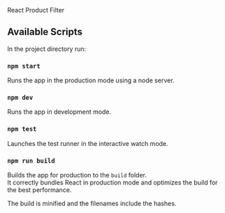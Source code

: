 React Product Filter

## Available Scripts

In the project directory run:

### `npm start`

Runs the app in the production mode using a node server.<br>

### `npm dev`

Runs the app in development mode.<br>

### `npm test`

Launches the test runner in the interactive watch mode.<br>

### `npm run build`

Builds the app for production to the `build` folder.<br>
It correctly bundles React in production mode and optimizes the build for the best performance.

The build is minified and the filenames include the hashes.<br>
